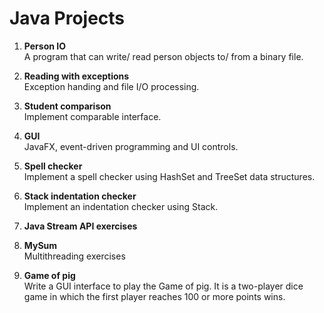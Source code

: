 # Java Projects
1. **Person IO**\
A program that can write/ read person objects to/ from a binary file.

2. **Reading with exceptions**\
Exception handing and file I/O processing.

3. **Student comparison**\
Implement comparable interface.

4. **GUI**\
JavaFX, event-driven programming and UI controls.

5. **Spell checker**\
Implement a spell checker using HashSet and TreeSet data structures.

6. **Stack indentation checker**\
Implement an indentation checker using Stack.

7. **Java Stream API exercises**

8. **MySum**\
Multithreading exercises

9. **Game of pig**\
Write a GUI interface to play the Game of pig. It is a two-player dice game in which the first player reaches 100 or more points wins.
